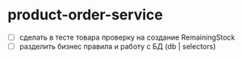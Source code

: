 # product-order-service

-[ ] сделать в тесте товара проверку на создание RemainingStock
-[ ] разделить бизнес правила и работу с БД (db | selectors) 